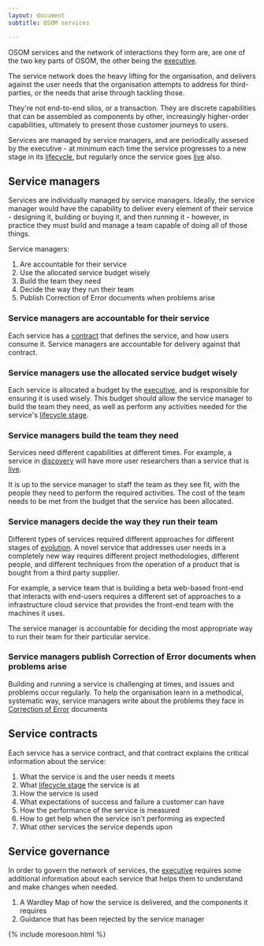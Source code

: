 ```yaml
---
layout: document
subtitle: OSOM services

---
```

OSOM services and the network of interactions they form are, are one
of the two key parts of OSOM, the other being the
[executive](/executive).

The service network does the heavy lifting for the organisation, and
delivers against the user needs that the organisation attempts to
address for third-parties, or the needs that arise through tackling
those.

They're not end-to-end silos, or a transaction. They are discrete
capabilities that can be assembled as components by other,
increasingly higher-order capabilities, ultimately to present those
customer journeys to users.

Services are managed by service managers, and are periodically assesed
by the executive - at minimum each time the service progresses to a new
stage in its [lifecycle](/lifecycle/), but regularly once the service goes
[live](/lifecycle/#live) also.

## Service managers

Services are individually managed by service managers. Ideally, the
service manager would have the capability to deliver every element of
their service - designing it, building or buying it, and then running
it - however, in practice they must build and manage a team capable of
doing all of those things.

Service managers:

1. Are accountable for their service
2. Use the allocated service budget wisely
3. Build the team they need
4. Decide the way they run their team
5. Publish Correction of Error documents when problems arise

### Service managers are accountable for their service

Each service has a [contract](#service-contracts) that defines the
service, and how users consume it. Service managers are accountable
for delivery against that contract.

### Service managers use the allocated service budget wisely

Each service is allocated a budget by the [executive](/executive), and
is responsible for ensuring it is used wisely. This budget should
allow the service manager to build the team they need, as well as
perform any activities needed for the service's [lifecycle
stage](/lifecycle).

### Service managers build the team they need

Services need different capabilities at different times. For example,
a service in [discovery](/lifecycle/#discovery) will have more user
researchers than a service that is [live](/lifecycle/#live).

It is up to the service manager to staff the team as they see fit,
with the people they need to perform the required activities. The cost
of the team needs to be met from the budget that the service has been
allocated.

### Service managers decide the way they run their team

Different types of services required different approaches for
different stages of [evolution](/evolution/). A novel
service that addresses user needs in a completely new way requires
different project methodologies, different people, and different
techniques from the operation of a product that is bought from a third
party supplier.

For example, a service team that is building a beta web-based
front-end that interacts with end-users requires a different set of
approaches to a infrastructure cloud service that provides the
front-end team with the machines it uses.

The service manager is accountable for deciding the most appropriate
way to run their team for their particular service.

### Service managers publish Correction of Error documents when problems arise

Building and running a service is challenging at times, and issues and
problems occur regularly. To help the organisation learn in a
methodical, systematic way, service managers write about the problems
they face in [Correction of Error](/coe/) documents

## Service contracts

Each service has a service contract, and that contract explains the
critical information about the service:

1. What the service is and the user needs it meets
2. What [lifecycle stage](/lifecycle) the service is at
3. How the service is used
4. What expectations of success and failure a customer can have
5. How the performance of the service is measured
6. How to get help when the service isn't performing as expected
7. What other services the service depends upon

## Service governance

In order to govern the network of services, the
[executive](/executive) requires some additional information about
each service that helps them to understand and make changes when
needed.

1. A Wardley Map of how the service is delivered, and the components
   it requires
2. Guidance that has been rejected by the service manager

{% include moresoon.html %}